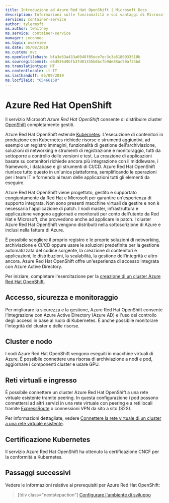 ```yaml
---
title: Introduzione ad Azure Red Hat OpenShift | Microsoft Docs
description: Informazioni sulle funzionalità e sui vantaggi di Microsoft Azure Red Hat OpenShift per la distribuzione e la gestione di applicazioni basate su contenitori.
services: container-service
author: tylermsft
ms.author: twhitney
ms.service: container-service
manager: jeconnoc
ms.topic: overview
ms.date: 05/08/2019
ms.custom: mvc
ms.openlocfilehash: bfa3e63a433a6948f05ece7ec3c3a6180933510b
ms.sourcegitcommit: e6d53649bfb37d01335b6bcfb9de88ac50af23bd
ms.translationtype: HT
ms.contentlocale: it-IT
ms.lasthandoff: 05/09/2019
ms.locfileid: "65466158"
---
```

# <a name="azure-red-hat-openshift"></a>Azure Red Hat OpenShift

Il servizio Microsoft *Azure Red Hat OpenShift* consente di distribuire cluster [OpenShift](https://www.openshift.com/) completamente gestiti.

Azure Red Hat OpenShift estende [Kubernetes](https://kubernetes.io/). L'esecuzione di contenitori in produzione con Kubernetes richiede risorse e strumenti aggiuntivi, ad esempio un registro immagini, funzionalità di gestione dell'archiviazione, soluzioni di networking e strumenti di registrazione e monitoraggio, tutti da sottoporre a controllo delle versioni e test. La creazione di applicazioni basate su contenitori richiede ancora più integrazione con il middleware, i framework, i database e gli strumenti di CI/CD. Azure Red Hat OpenShift riunisce tutto questo in un'unica piattaforma, semplificando le operazioni per i team IT e fornendo ai team delle applicazioni tutti gli elementi da eseguire.

Azure Red Hat OpenShift viene progettato, gestito e supportato congiuntamente da Red Hat e Microsoft per garantire un'esperienza di supporto integrata. Non sono presenti macchine virtuali da gestire e non è necessaria l'applicazione di patch. I nodi master, infrastruttura e applicazione vengono aggiornati e monitorati per conto dell'utente da Red Hat e Microsoft, che provvedono anche ad applicare le patch. I cluster Azure Red Hat OpenShift vengono distribuiti nella sottoscrizione di Azure e inclusi nella fattura di Azure.

È possibile scegliere il proprio registro e le proprie soluzioni di networking, archiviazione e CI/CD oppure usare le soluzioni predefinite per la gestione automatizzata del codice sorgente, la creazione di contenitori e applicazioni, le distribuzioni, la scalabilità, la gestione dell'integrità e altro ancora. Azure Red Hat OpenShift offre un'esperienza di accesso integrata con Azure Active Directory.

Per iniziare, completare l'esercitazione per la [creazione di un cluster Azure Red Hat OpenShift](tutorial-create-cluster.md).

## <a name="access-security-and-monitoring"></a>Accesso, sicurezza e monitoraggio

Per migliorare la sicurezza e la gestione, Azure Red Hat OpenShift consente l'integrazione con Azure Active Directory (Azure AD) e l'uso del controllo degli accessi in base al ruolo di Kubernetes. È anche possibile monitorare l'integrità del cluster e delle risorse.

## <a name="cluster-and-node"></a>Cluster e nodo

I nodi Azure Red Hat OpenShift vengono eseguiti in macchine virtuali di Azure. È possibile connettere una risorsa di archiviazione a nodi e pod, aggiornare i componenti cluster e usare GPU.

## <a name="virtual-networks-and-ingress"></a>Reti virtuali e ingresso

È possibile connettere un cluster Azure Red Hat OpenShift a una rete virtuale esistente tramite peering. In questa configurazione i pod possono connettersi ad altri servizi in una rete virtuale con peering e a reti locali tramite [ExpressRoute](https://docs.microsoft.com/azure/expressroute/) o connessioni VPN da sito a sito (S2S).

Per informazioni dettagliate, vedere [Connettere la rete virtuale di un cluster a una rete virtuale esistente](tutorial-create-cluster.md#optional-connect-the-clusters-virtual-network-to-an-existing-virtual-network).

## <a name="kubernetes-certification"></a>Certificazione Kubernetes

Il servizio Azure Red Hat OpenShift ha ottenuto la certificazione CNCF per la conformità a Kubernetes.

## <a name="next-steps"></a>Passaggi successivi

Vedere le informazioni relative ai prerequisiti per Azure Red Hat OpenShift:

> [!div class="nextstepaction"]
> [Configurare l'ambiente di sviluppo](howto-setup-environment.md)